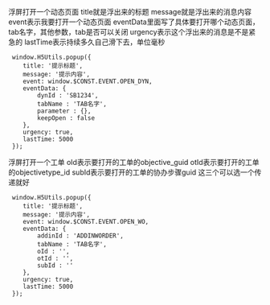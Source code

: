 
浮屏打开一个动态页面
	title就是浮出来的标题
	message就是浮出来的消息内容
	event表示我要打开一个动态页面
	eventData里面写了具体要打开哪个动态页面，tab名字，其他参数，tab是否可以关闭
	urgency表示这个浮出来的消息是不是紧急的
	lastTime表示持续多久自己滑下去，单位毫秒



     window.H5Utils.popup({
     	title: '提示标题', 
     	message: '提示内容',
     	event: window.$CONST.EVENT.OPEN_DYN,
     	eventData: {
     		dynId : 'SB1234',
     		tabName : 'TAB名字',
     		parameter : {},
     		keepOpen : false
     	},
     	urgency: true,
     	lastTime: 5000
     });



浮屏打开一个工单
	oId表示要打开的工单的objective_guid
	otId表示要打开的工单的objectivetype_id
	subId表示要打开的工单的协办步骤guid
	这三个可以选一个传递就好

     window.H5Utils.popup({
     	title: '提示标题', 
     	message: '提示内容',
     	event: window.$CONST.EVENT.OPEN_WO,
     	eventData: {
     		addinId : 'ADDINWORDER',
     		tabName : 'TAB名字',
     		oId : '',
     		otId : '',
     		subId : ''
     	},
     	urgency: true,
     	lastTime: 5000
     });